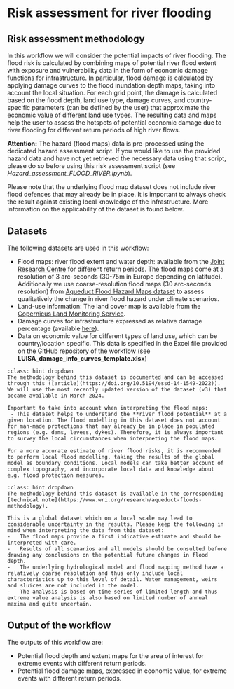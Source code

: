 # Risk assessment for river flooding

## Risk assessment methodology

In this workflow we will consider the potential impacts of river flooding. The flood risk is calculated by combining maps of potential river flood extent with exposure and vulnerability data in the form of economic damage functions for infrastructure. 
In particular, flood damage is calculated by applying damage curves to the flood inundation depth maps, taking into account the local situation. For each grid point, the damage is calculated based on the flood depth, land use type, damage curves, and country-specific parameters (can be defined by the user) that approximate the economic value of different land use types.
The resulting data and maps help the user to assess the hotspots of potential economic damage due to river flooding for different return periods of high river flows.

**Attention:** The hazard (flood maps) data is pre-processed using the dedicated hazard assessment script. If you would like to use the provided hazard data and have not yet retrieved the necessary data using that script, please do so before using this risk assessment script (see *Hazard_assessment_FLOOD_RIVER.ipynb*).

Please note that the underlying flood map dataset does not include river flood defences that may already be in place. It is important to always check the result against existing local knowledge of the infrastructure. More information on the applicability of the dataset is found below.

## Datasets

The following datasets are used in this workflow:

- Flood maps: river flood extent and water depth: available from the  [Joint Research Centre](https://data.jrc.ec.europa.eu/dataset/1d128b6c-a4ee-4858-9e34-6210707f3c81) for different return periods. The flood maps come at a resolution of 3 arc-seconds (30-75m in Europe depending on latitude). Additionally we use coarse-resolution flood maps (30 arc-seconds resolution) from [Aqueduct Flood Hazard Maps dataset](https://www.wri.org/data/aqueduct-floods-hazard-maps) to assess qualitatively the change in river flood hazard under climate scenarios.  
- Land-use information: The land cover map is available from the [Copernicus Land Monitoring Service](https://land.copernicus.eu/pan-european/corine-land-cover).
- Damage curves for infrastructure expressed as relative damage percentage (available [here](https://publications.jrc.ec.europa.eu/repository/handle/JRC105688)).
- Data on economic value for different types of land use, which can be country/location specific. This data is specified in the Excel file provided on the GitHub repository of the workflow (see **LUISA_damage_info_curves_template.xlsx**)

`````{admonition} JRC's high-resolution flood maps - dataset of present-day river flood potential and its applicability for local hazard assessment
:class: hint dropdown
The methodology behind this dataset is documented and can be accessed through this ([article](https://doi.org/10.5194/essd-14-1549-2022)). We will use the most recently updated version of the dataset (v3) that became available in March 2024. 

Important to take into account when interpreting the flood maps:
 - This dataset helps to understand the **river flood potential** at a given location. The flood modelling in this dataset does not account for man-made protections that may already be in place in populated regions (e.g. dams, levees, dykes). Therefore, it is always important to survey the local circumstances when interpreting the flood maps.

For a more accurate estimate of river flood risks, it is recommended to perform local flood modelling, taking the results of the global model as boundary conditions. Local models can take better account of complex topography, and incorporate local data and knowledge about e.g. flood protection measures.
`````

`````{admonition} Aqueduct Floods coarse-resolution flood maps - dataset of **future** river flood potential under climate change
:class: hint dropdown
The methodology behind this dataset is available in the corresponding [technical note](https://www.wri.org/research/aqueduct-floods-methodology).

This is a global dataset which on a local scale may lead to considerable uncertainty in the results. Please keep the following in mind when interpreting the data from this dataset:
-	The flood maps provide a first indicative estimate and should be interpreted with care.
-	Results of all scenarios and all models should be consulted before drawing any conclusions on the potential future changes in flood depth.
-	The underlying hydrological model and flood mapping method have a relatively coarse resolution and thus only include local characteristics up to this level of detail. Water management, weirs and sluices are not included in the model.
-	The analysis is based on time-series of limited length and thus extreme value analysis is also based on limited number of annual maxima and quite uncertain.
`````

## Output of the workflow

The outputs of this workflow are:  
 - Potential flood depth and extent maps for the area of interest for extreme events with different return periods.
 - Potential flood damage maps, expressed in economic value, for extreme events with different return periods.
 

